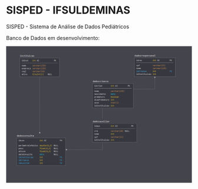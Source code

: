 # SISPED - IFSULDEMINAS
SISPED - Sistema de Análise de Dados Pediátricos

Banco de Dados em desenvolvimento: 

![alt text][Dark]

[Light]: https://github.com/marcos-bah/sisped-ifsuldeminas/blob/master/sql/databaseModelerLight.png "SISPED Database - tema light"

[Dark]: https://github.com/marcos-bah/sisped-ifsuldeminas/blob/master/sql/databaseModelerDark.png "SISPED Database - tema dark"
